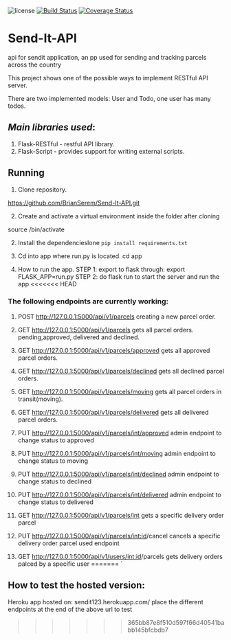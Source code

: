 ![license](https://img.shields.io/github/license/mashape/apistatus.svg)
[![Build Status](https://travis-ci.com/BrianSerem/Send-It-API.svg?branch=develop)](https://travis-ci.com/BrianSerem/Send-It-API)
[![Coverage Status](https://coveralls.io/repos/github/BrianSerem/Send-It-API/badge.svg?branch=develop)](https://coveralls.io/github/BrianSerem/Send-It-API?branch=develop)


# Send-It-API
api for sendit application, an pp used for sending and tracking parcels across the country

This project shows one of the possible ways to implement RESTful API server.

There are two implemented models: User and Todo, one user has many todos.

## _Main libraries used_:

1. Flask-RESTful - restful API library.
2. Flask-Script - provides support for writing external scripts.



## Running 

1. Clone repository.

https://github.com/BrianSerem/Send-It-API.git

2. Create and activate a virtual environment inside the folder after cloning

source  <environmentname>/bin/activate

2. Install the dependencieslone 
	`pip install requirements.txt`
 
3. Cd into app where run.py is located.
cd app
  

4. How to run the app.
STEP 1: export to flask through: export FLASK_APP=run.py 
STEP 2: do flask run to start the server and run the app
<<<<<<< HEAD
	
### The following endpoints are currently working:
1. POST http://127.0.0.1:5000/api/v1/parcels
 creating a new parcel order. 

2. GET http://127.0.0.1:5000/api/v1/parcels
 gets all parcel orders. pending,approved, delivered and declined.

3. GET http://127.0.0.1:5000/api/v1/parcels/approved
 gets all approved parcel orders.

4. GET http://127.0.0.1:5000/api/v1/parcels/declined
 gets all declined parcel orders.

5. GET http://127.0.0.1:5000/api/v1/parcels/moving
 gets all  parcel orders in transit(moving).

6. GET http://127.0.0.1:5000/api/v1/parcels/delivered
 gets all delivered parcel orders.

7. PUT http://127.0.0.1:5000/api/v1/parcels/int/approved
 admin endpoint to change status to approved

8. PUT http://127.0.0.1:5000/api/v1/parcels/int/moving
 admin endpoint to change status to moving

9. PUT http://127.0.0.1:5000/api/v1/parcels/int/declined
 admin endpoint to change status to declined

10. PUT http://127.0.0.1:5000/api/v1/parcels/int/delivered
 admin endpoint to change status to delivered

11. GET http://127.0.0.1:5000/api/v1/parcels/int
  gets a specific delivery order parcel


12. PUT  http://127.0.0.1:5000/api/v1/parcels/<int:id>/cancel
  cancels  a specific delivery order parcel
  used endpoint

13. GET http://127.0.0.1:5000/api/v1/users/<int:id>/parcels
  gets delivery orders palced by a specific user
=======
	`
## How to test the hosted version:
Heroku app hosted on: sendit123.herokuapp.com/
place the different endpoints at the end of the above url to test
>>>>>>> 365bb87e8f510d597f66d40541babb145bfcbdb7
